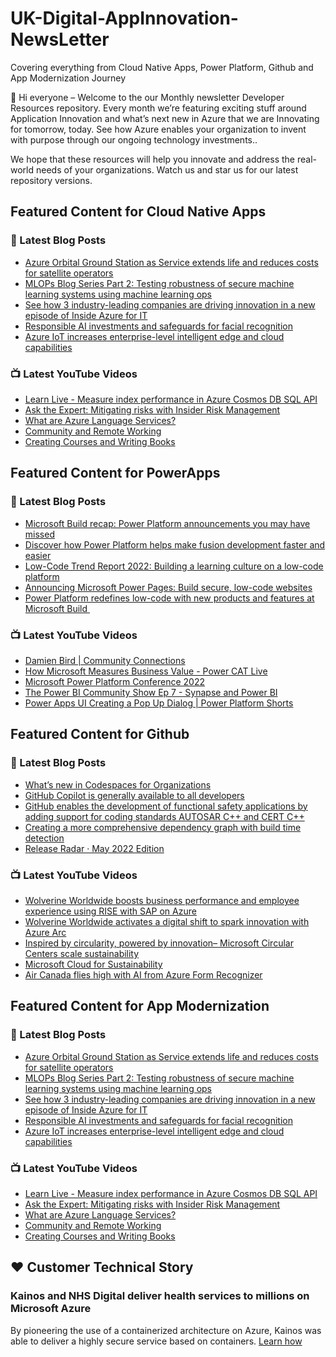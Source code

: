 # UK-Digital-AppInnovation-NewsLetter

Covering everything from Cloud Native Apps, Power Platform, Github and App Modernization Journey

👋 Hi everyone – Welcome to the our Monthly newsletter Developer Resources repository. Every month we’re featuring exciting stuff around Application Innovation and what’s next new in Azure that we are Innovating for tomorrow, today. See how Azure enables your organization to invent with purpose through our ongoing technology investments..


We hope that these resources will help you innovate and address the real-world needs of your organizations. Watch us and star us for our latest repository versions.

## Featured Content for Cloud Native Apps


### 📝 Latest Blog Posts

    
<!-- BLOGCNA:START -->
- [Azure Orbital Ground Station as Service extends life and reduces costs for satellite operators](https://azure.microsoft.com/blog/azure-orbital-ground-station-as-service-extends-life-and-reduces-costs-for-satellite-operators/)
- [MLOPs Blog Series Part 2: Testing robustness of secure machine learning systems using machine learning ops](https://azure.microsoft.com/blog/mlops-blog-series-part-2-testing-robustness-of-secure-machine-learning-systems-using-machine-learning-ops/)
- [See how 3 industry-leading companies are driving innovation in a new episode of Inside Azure for IT](https://azure.microsoft.com/blog/see-how-3-industryleading-companies-are-driving-innovation-in-a-new-episode-of-inside-azure-for-it/)
- [Responsible AI investments and safeguards for facial recognition](https://azure.microsoft.com/blog/responsible-ai-investments-and-safeguards-for-facial-recognition/)
- [Azure IoT increases enterprise-level intelligent edge and cloud capabilities](https://azure.microsoft.com/blog/azure-iot-increases-enterpriselevel-intelligent-edge-and-cloud-capabilities/)
<!-- BLOGCNA:END -->

### 📺 Latest YouTube Videos

 
<!-- YOUTUBECNA:START -->
- [Learn Live - Measure index performance in Azure Cosmos DB SQL API](https://www.youtube.com/watch?v=S94DghuhIcI)
- [Ask the Expert: Mitigating risks with Insider Risk Management](https://www.youtube.com/watch?v=KLm4AQgnSMI)
- [What are Azure Language Services?](https://www.youtube.com/watch?v=LkTc9ztN3x4)
- [Community and Remote Working](https://www.youtube.com/watch?v=yZVofBFN3Jo)
- [Creating Courses and Writing Books](https://www.youtube.com/watch?v=yBEEKGs6uVg)
<!-- YOUTUBECNA:END -->

##  Featured Content for PowerApps
### 📝 Latest Blog Posts
<!-- BLOGPOWER:START -->
- [Microsoft Build recap: Power Platform announcements you may have missed](https://cloudblogs.microsoft.com/powerplatform/2022/05/31/microsoft-build-recap-power-platform-announcements-you-may-have-missed/)
- [Discover how Power Platform helps make fusion development faster and easier](https://cloudblogs.microsoft.com/powerplatform/2022/05/25/discover-how-power-platform-helps-make-fusion-development-faster-and-easier/)
- [Low-Code Trend Report 2022: Building a learning culture on a low-code platform](https://cloudblogs.microsoft.com/powerplatform/2022/05/24/low-code-trend-report-2022-building-a-learning-culture-on-a-low-code-platform/)
- [Announcing Microsoft Power Pages: Build secure, low-code websites](https://powerpages.microsoft.com/blog/announcing-microsoft-power-pages-build-secure-low-code-websites/)
- [Power Platform redefines low-code with new products and features at Microsoft Build ](https://cloudblogs.microsoft.com/powerplatform/2022/05/24/power-platform-redefines-low-code-with-new-products-and-features-at-microsoft-build/)
<!-- BLOGPOWER:END -->
 ### 📺 Latest YouTube Videos
    
<!-- YOUTUBEPOWER:START -->
- [Damien Bird | Community Connections](https://www.youtube.com/watch?v=5ViJeGBuasA)
- [How Microsoft Measures Business Value - Power CAT Live](https://www.youtube.com/watch?v=cOkJI_e0Ni0)
- [Microsoft Power Platform Conference 2022](https://www.youtube.com/watch?v=P07FpBNcokg)
- [The Power BI Community Show Ep 7 - Synapse and Power BI](https://www.youtube.com/watch?v=BZ9vjGBO6VY)
- [Power Apps UI Creating a Pop Up Dialog | Power Platform Shorts](https://www.youtube.com/watch?v=ZPQ74TL7lT0)
<!-- YOUTUBEPOWER:END -->

##  Featured Content for Github
### 📝 Latest Blog Posts
<!-- BLOGGITHUB:START -->
- [What’s new in Codespaces for Organizations](https://github.blog/2022-06-22-whats-new-in-codespaces-for-organizations/)
- [GitHub Copilot is generally available to all developers](https://github.blog/2022-06-21-github-copilot-is-generally-available-to-all-developers/)
- [GitHub enables the development of functional safety applications by adding support for coding standards AUTOSAR C++  and CERT C++](https://github.blog/2022-06-20-adding-support-for-coding-standards-autosar-c-and-cert-c/)
- [Creating a more comprehensive dependency graph with build time detection](https://github.blog/2022-06-17-creating-comprehensive-dependency-graph-build-time-detection/)
- [Release Radar · May 2022 Edition](https://github.blog/2022-06-16-release-radar-may-2022/)
<!-- BLOGGITHUB:END -->
### 📺 Latest YouTube Videos
<!-- YOUTUBEGITHUB:START -->
- [Wolverine Worldwide boosts business performance and employee experience using RISE with SAP on Azure](https://www.youtube.com/watch?v=NjwsD_TGhIU)
- [Wolverine Worldwide activates a digital shift to spark innovation with Azure Arc](https://www.youtube.com/watch?v=gt5jGGaKDiI)
- [Inspired by circularity, powered by innovation– Microsoft Circular Centers scale sustainability](https://www.youtube.com/watch?v=IcWg7F85puY)
- [Microsoft Cloud for Sustainability](https://www.youtube.com/watch?v=HDYRb-8HXgE)
- [Air Canada flies high with AI from Azure Form Recognizer](https://www.youtube.com/watch?v=NqyZ_7btL5I)
<!-- YOUTUBEGITHUB:END -->
##  Featured Content for App Modernization
### 📝 Latest Blog Posts
<!-- BLOGAPPMOD:START -->
- [Azure Orbital Ground Station as Service extends life and reduces costs for satellite operators](https://azure.microsoft.com/blog/azure-orbital-ground-station-as-service-extends-life-and-reduces-costs-for-satellite-operators/)
- [MLOPs Blog Series Part 2: Testing robustness of secure machine learning systems using machine learning ops](https://azure.microsoft.com/blog/mlops-blog-series-part-2-testing-robustness-of-secure-machine-learning-systems-using-machine-learning-ops/)
- [See how 3 industry-leading companies are driving innovation in a new episode of Inside Azure for IT](https://azure.microsoft.com/blog/see-how-3-industryleading-companies-are-driving-innovation-in-a-new-episode-of-inside-azure-for-it/)
- [Responsible AI investments and safeguards for facial recognition](https://azure.microsoft.com/blog/responsible-ai-investments-and-safeguards-for-facial-recognition/)
- [Azure IoT increases enterprise-level intelligent edge and cloud capabilities](https://azure.microsoft.com/blog/azure-iot-increases-enterpriselevel-intelligent-edge-and-cloud-capabilities/)
<!-- BLOGAPPMOD:END -->
### 📺 Latest YouTube Videos
<!-- YOUTUBEAPPMOD:START -->
- [Learn Live - Measure index performance in Azure Cosmos DB SQL API](https://www.youtube.com/watch?v=S94DghuhIcI)
- [Ask the Expert: Mitigating risks with Insider Risk Management](https://www.youtube.com/watch?v=KLm4AQgnSMI)
- [What are Azure Language Services?](https://www.youtube.com/watch?v=LkTc9ztN3x4)
- [Community and Remote Working](https://www.youtube.com/watch?v=yZVofBFN3Jo)
- [Creating Courses and Writing Books](https://www.youtube.com/watch?v=yBEEKGs6uVg)
<!-- YOUTUBEAPPMOD:END -->


## ♥️ Customer Technical Story 

### Kainos and NHS Digital deliver health services to millions on Microsoft Azure

By pioneering the use of a containerized architecture on Azure, Kainos was able to deliver a highly secure service based on containers. [Learn how](https://customers.microsoft.com/en-us/story/1368348549535774520-kainos-and-nhs-digital-deliver-health-services-to-millions-on-microsoft-azure)

